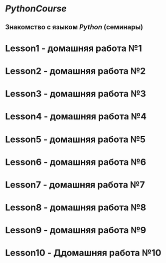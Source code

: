
# *_PythonCourse_*
## Знакомство с языком *__Python__* (семинары)

# Lesson1 - домашняя работа №1

# Lesson2 - домашняя работа №2

# Lesson3 - домашняя работа №3

# Lesson4 - домашняя работа №4

# Lesson5 - домашняя работа №5

# Lesson6 - домашняя работа №6

# Lesson7 - домашняя работа №7

# Lesson8 - домашняя работа №8

# Lesson9 - домашняя работа №9

# Lesson10 - Ддомашняя работа №10